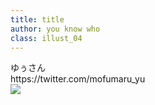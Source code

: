 ```yaml
---
title: title
author: you know who
class: illust_04
---
```


<div class="page-header">
<div class="illust-author">ゆぅさん</div>
<div class="social">https://twitter.com/mofumaru_yu</div>
</div>
<div class="illust-image-middle-page-left">
<div class="illust-image-column">
<img src="image/illust-yusan.png" />
</div>
</div>
<!-- <div class='illust-message-page-left'>ここがわたしの場所。</div> -->
